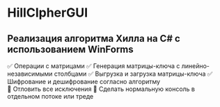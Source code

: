 # HillCIpherGUI
## Реализация алгоритма Хилла на C# с использованием WinForms
:white_check_mark: Операции с матрицами
:white_check_mark: Генерация матрицы-ключа с линейно-независимыми столбцами
:white_check_mark: Выгрузка и загрузка матрицы-ключа
:white_check_mark: Шифрование и дешифрование согласно алгоритму    
:black_square_button: Отловить все исключения
:black_square_button: Сделать нормальную консоль в отдельном потоке или треде 